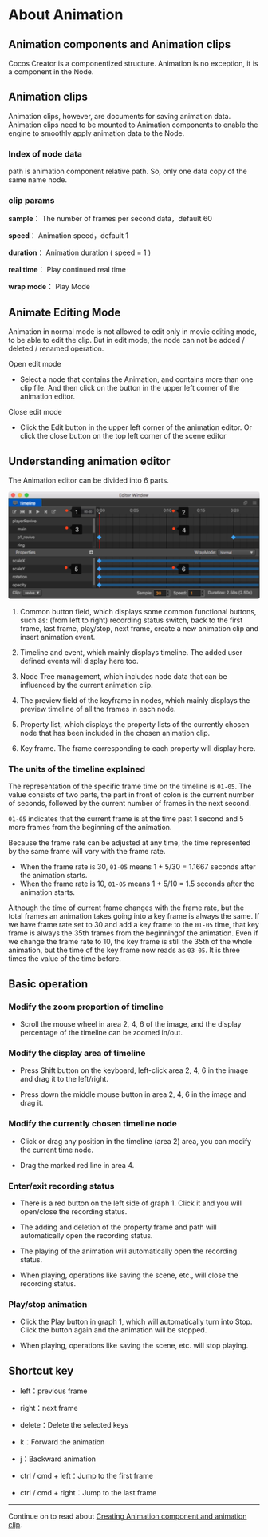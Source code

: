 # About Animation

## Animation components and Animation clips
Cocos Creator is a componentized structure. Animation is no exception, it is a component in the Node. 

## Animation clips

Animation clips, however, are documents for saving animation data. Animation clips need to be mounted to Animation components to enable the engine to smoothly apply animation data to the Node.

### Index of node data

path is animation component relative path. So, only one data copy of the same name node.

### clip params

**sample**： The number of frames per second data，default 60

**speed**： Animation speed，default 1

**duration**： Animation duration ( speed = 1 )

**real time**： Play continued real time

**wrap mode**： Play Mode

## Animate Editing Mode

Animation in normal mode is not allowed to edit only in movie editing mode, to be able to edit the clip.
But in edit mode, the node can not be added / deleted / renamed operation.

Open edit mode

- Select a node that contains the Animation, and contains more than one clip file. And then click on the button in the upper left corner of the animation editor.

Close edit mode

- Click the Edit button in the upper left corner of the animation editor. Or click the close button on the top left corner of the scene editor

## Understanding animation editor

The Animation editor can be divided into 6 parts.

![main](animation/main.jpg)

1. Common button field, which displays some common functional buttons, such as: (from left to right) recording status switch, back to the first frame, last frame, play/stop, next frame, create a new animation clip and insert animation event.

2. Timeline and event, which mainly displays timeline. The added user defined events will display here too.

3. Node Tree management, which includes node data that can be influenced by the current animation clip.

4. The preview field of the keyframe in nodes, which mainly displays the preview timeline of all the frames in each node.

5. Property list, which displays the property lists of the currently chosen node that has been included in the chosen animation clip.

6. Key frame. The frame corresponding to each property will display here.

### The units of the timeline explained

The representation of the specific frame time on the timeline is `01-05`. The value consists of two parts, the part in front of colon is the current number of seconds, followed by the current number of frames in the next second.

`01-05` indicates that the current frame is at the time past  1 second and 5 more frames from the beginning of the animation.

Because the frame rate can be adjusted at any time, the time represented by the same frame will vary with the frame rate.

- When the frame rate is 30, `01-05` means 1 + 5/30 = 1.1667 seconds after the animation starts.
- When the frame rate is 10, `01-05` means 1 + 5/10 = 1.5 seconds after the animation starts.

Although the time of current frame changes with the frame rate, but the total frames an animation takes going into a key frame is always the same. If we have frame rate set to 30 and add a key frame to the `01-05` time, that key frame is  always the 35th frames from the beginningof the animation. Even if we change the frame rate to 10, the key frame is still the 35th of the whole animation, but the time of the key frame now reads as `03-05`. It is three times the value of the time before.

## Basic operation

### Modify the zoom proportion of timeline

- Scroll the mouse wheel in area 2, 4, 6 of the image, and the display percentage of the timeline can be zoomed in/out.

### Modify the display area of timeline

- Press Shift button on the keyboard, left-click area 2, 4, 6 in the image and drag it to the left/right.

- Press down the middle mouse button in area 2, 4, 6 in the image and drag it.

### Modify the currently chosen timeline node

- Click or drag any position in the timeline (area 2) area, you can modify the current time node.

- Drag the marked red line in area 4.

### Enter/exit recording status

- There is a red button on the left side of graph 1. Click it and you will open/close the recording status.

- The adding and deletion of the property frame and path will automatically open the recording status.

- The playing of the animation will automatically open the recording status.

- When playing, operations like saving the scene, etc., will close the recording status.

### Play/stop animation

- Click the Play button in graph 1, which will automatically turn into Stop. Click the button again and the animation will be stopped.

- When playing, operations like saving the scene, etc. will stop playing.

## Shortcut key

- left：previous frame
 
- right：next frame
 
- delete：Delete the selected keys
 
- k：Forward the animation
 
- j：Backward animation
 
- ctrl / cmd + left：Jump to the first frame

- ctrl / cmd + right：Jump to the last frame

---

Continue on to read about [Creating Animation component and animation clip](animation-clip.md).
